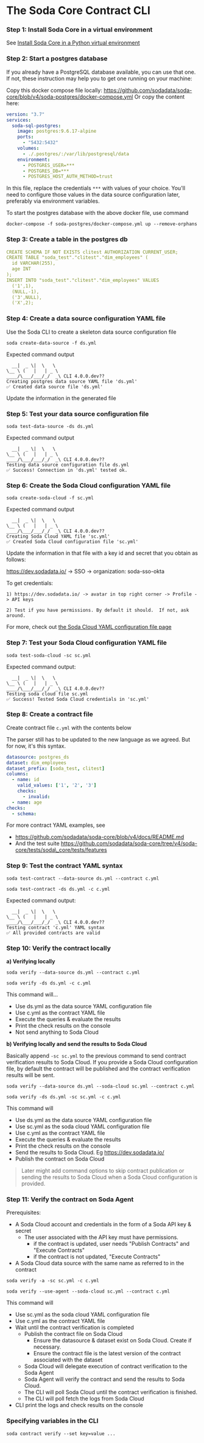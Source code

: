 # The Soda Core Contract CLI

### Step 1: Install Soda Core in a virtual environment

See [Install Soda Core in a Python virtual environment](./install.md)

### Step 2: Start a postgres database

If you already have a PostgreSQL database available, you can use that one.
If not, these instruction may help you to get one running on your machine:

Copy this docker compose file locally: https://github.com/sodadata/soda-core/blob/v4/soda-postgres/docker-compose.yml
Or copy the content here:

```yaml
version: "3.7"
services:
  soda-sql-postgres:
    image: postgres:9.6.17-alpine
    ports:
      - "5432:5432"
    volumes:
      - ./.postgres/:/var/lib/postgresql/data
    environment:
      - POSTGRES_USER=***
      - POSTGRES_DB=***
      - POSTGRES_HOST_AUTH_METHOD=trust
```

In this file, replace the credentials `***` with values of your choice.  You'll need to configure those
values in the data source configuration later, preferably via environment variables.

To start the postgres database with the above docker file, use command
```
docker-compose -f soda-postgres/docker-compose.yml up --remove-orphans
```

### Step 3: Create a table in the postgres db

```yaml
CREATE SCHEMA IF NOT EXISTS clitest AUTHORIZATION CURRENT_USER;
CREATE TABLE "soda_test"."clitest"."dim_employees" (
  id VARCHAR(255),
  age INT
);
INSERT INTO "soda_test"."clitest"."dim_employees" VALUES
  ('1',1),
  (NULL,-1),
  ('3',NULL),
  ('X',2);
```

### Step 4: Create a data source configuration YAML file

Use the Soda CLI to create a skeleton data source configuration file

`soda create-data-source -f ds.yml`

Expected command output

```
  __|  _ \|  \   \
\__ \ (   |   | _ \
____/\___/___/_/  _\ CLI 4.0.0.dev??
Creating postgres data source YAML file 'ds.yml'
✅ Created data source file 'ds.yml'
```

Update the information in the generated file

### Step 5: Test your data source configuration file

`soda test-data-source -ds ds.yml`

Expected command output

```
  __|  _ \|  \   \
\__ \ (   |   | _ \
____/\___/___/_/  _\ CLI 4.0.0.dev??
Testing data source configuration file ds.yml
✅ Success! Connection in 'ds.yml' tested ok.
```

### Step 6: Create the Soda Cloud configuration YAML file

`soda create-soda-cloud -f sc.yml`

Expected command output

```
  __|  _ \|  \   \
\__ \ (   |   | _ \
____/\___/___/_/  _\ CLI 4.0.0.dev??
Creating Soda Cloud YAML file 'sc.yml'
✅ Created Soda Cloud configuration file 'sc.yml'
```

Update the information in that file with a key id and secret that you obtain as follows:

https://dev.sodadata.io/ -> SSO -> organization: soda-sso-okta

To get credentials:

```
1) https://dev.sodadata.io/ -> avatar in top right corner -> Profile -> API keys

2) Test if you have permissions. By default it should.  If not, ask around.
```

For more, check out [the Soda Cloud YAML configuration file page](soda_cloud.md) 

### Step 7: Test your Soda Cloud configuration YAML file

`soda test-soda-cloud -sc sc.yml`

Expected command output:

```
  __|  _ \|  \   \
\__ \ (   |   | _ \
____/\___/___/_/  _\ CLI 4.0.0.dev??
Testing soda cloud file sc.yml
✅ Success! Tested Soda Cloud credentials in 'sc.yml'
```

### Step 8: Create a contract file

Create contract file `c.yml` with the contents below

The parser still has to be updated to the new language as we agreed. But for now, it's this syntax.

```yaml
datasource: postgres_ds
dataset: dim_employees
dataset_prefix: [soda_test, clitest]
columns:
  - name: id
    valid_values: ['1', '2', '3']
    checks:
      - invalid:
  - name: age
checks:
  - schema:
```

For more contract YAML examples, see

* https://github.com/sodadata/soda-core/blob/v4/docs/README.md
* And the test suite https://github.com/sodadata/soda-core/tree/v4/soda-core/tests/soda\_core/tests/features

### Step 9: Test the contract YAML syntax

`soda test-contract --data-source ds.yml --contract c.yml`

`soda test-contract -ds ds.yml -c c.yml`

Expected command output:
```text
  __|  _ \|  \   \
\__ \ (   |   | _ \
____/\___/___/_/  _\ CLI 4.0.0.dev??
Testing contract 'c.yml' YAML syntax
✅ All provided contracts are valid
```

### Step 10: Verify the contract locally

**a) Verifying locally**

`soda verify --data-source ds.yml --contract c.yml`

`soda verify -ds ds.yml -c c.yml`

This command will...

* Use ds.yml as the data source YAML configuration file
* Use c.yml as the contract YAML file
* Execute the queries & evaluate the results
* Print the check results on the console
* Not send anything to Soda Cloud

**b) Verifying locally and send the results to Soda Cloud**

Basically append `-sc sc.yml` to the previous command to send contract verification results to Soda Cloud. If you provide a Soda Cloud configuration file, by default the contract will be published and the contract verification results will be sent.

`soda verify --data-source ds.yml --soda-cloud sc.yml --contract c.yml`

`soda verify -ds ds.yml -sc sc.yml -c c.yml`

This command will

* Use ds.yml as the data source YAML configuration file
* Use sc.yml as the soda cloud YAML configuration file
* Use c.yml as the contract YAML file
* Execute the queries & evaluate the results
* Print the check results on the console
* Send the results to Soda Cloud. Eg https://dev.sodadata.io/
* Publish the contract on Soda Cloud

> Later might add command options to skip contract publication or sending the results to Soda Cloud when a Soda Cloud configuration is provided.

### Step 11: Verify the contract on Soda Agent

Prerequisites:

* A Soda Cloud account and credentials in the form of a Soda API key & secret
  * The user associated with the API key must have permissions.
    * if the contract is updated, user needs "Publish Contracts" and "Execute Contracts"
    * if the contract is not updated, "Execute Contracts"
* A Soda Cloud data source with the same name as referred to in the contract

`soda verify -a -sc sc.yml -c c.yml`

`soda verify --use-agent --soda-cloud sc.yml --contract c.yml`

This command will

* Use sc.yml as the soda cloud YAML configuration file
* Use c.yml as the contract YAML file
* Wait until the contract verification is completed
  * Publish the contract file on Soda Cloud
    * Ensure the datasource & dataset exist on Soda Cloud. Create if necessary.
    * Ensure the contract file is the latest version of the contract associated with the dataset
  * Soda Cloud will delegate execution of contract verification to the Soda Agent
  * Soda Agent will verify the contract and send the results to Soda Cloud.
  * The CLI will poll Soda Cloud until the contract verification is finished.
  * The CLI will poll fetch the logs from Soda Cloud
* CLI print the logs and check results on the console

### Specifying variables in the CLI

`soda contract verify --set key=value ...`
